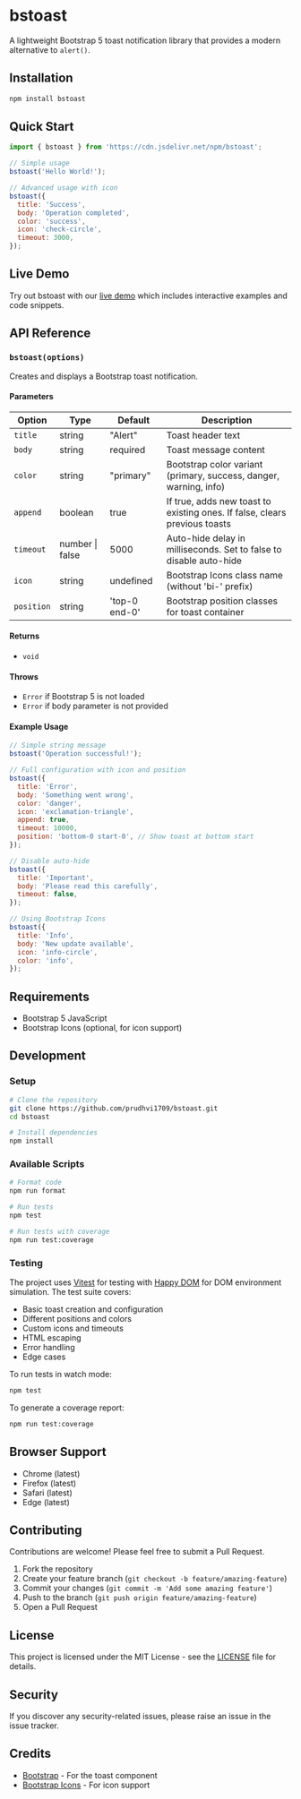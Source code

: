 # bstoast

A lightweight Bootstrap 5 toast notification library that provides a modern alternative to `alert()`.

## Installation

```bash
npm install bstoast
```

## Quick Start

```js
import { bstoast } from 'https://cdn.jsdelivr.net/npm/bstoast';

// Simple usage
bstoast('Hello World!');

// Advanced usage with icon
bstoast({
  title: 'Success',
  body: 'Operation completed',
  color: 'success',
  icon: 'check-circle',
  timeout: 3000,
});
```

## Live Demo

Try out bstoast with our [live demo](https://prudhvi1709.github.io/bstoast/) which includes interactive examples and code snippets.

## API Reference

### `bstoast(options)`

Creates and displays a Bootstrap toast notification.

#### Parameters

| Option     | Type            | Default       | Description                                                                |
| ---------- | --------------- | ------------- | -------------------------------------------------------------------------- |
| `title`    | string          | "Alert"       | Toast header text                                                          |
| `body`     | string          | required      | Toast message content                                                      |
| `color`    | string          | "primary"     | Bootstrap color variant (primary, success, danger, warning, info)          |
| `append`   | boolean         | true          | If true, adds new toast to existing ones. If false, clears previous toasts |
| `timeout`  | number \| false | 5000          | Auto-hide delay in milliseconds. Set to false to disable auto-hide         |
| `icon`     | string          | undefined     | Bootstrap Icons class name (without 'bi-' prefix)                          |
| `position` | string          | 'top-0 end-0' | Bootstrap position classes for toast container                             |

#### Returns

- `void`

#### Throws

- `Error` if Bootstrap 5 is not loaded
- `Error` if body parameter is not provided

#### Example Usage

```js
// Simple string message
bstoast('Operation successful!');

// Full configuration with icon and position
bstoast({
  title: 'Error',
  body: 'Something went wrong',
  color: 'danger',
  icon: 'exclamation-triangle',
  append: true,
  timeout: 10000,
  position: 'bottom-0 start-0', // Show toast at bottom start
});

// Disable auto-hide
bstoast({
  title: 'Important',
  body: 'Please read this carefully',
  timeout: false,
});

// Using Bootstrap Icons
bstoast({
  title: 'Info',
  body: 'New update available',
  icon: 'info-circle',
  color: 'info',
});
```

## Requirements

- Bootstrap 5 JavaScript
- Bootstrap Icons (optional, for icon support)

## Development

### Setup

```bash
# Clone the repository
git clone https://github.com/prudhvi1709/bstoast.git
cd bstoast

# Install dependencies
npm install
```

### Available Scripts

```bash
# Format code
npm run format

# Run tests
npm test

# Run tests with coverage
npm run test:coverage
```

### Testing

The project uses [Vitest](https://vitest.dev/) for testing with [Happy DOM](https://github.com/capricorn86/happy-dom) for DOM environment simulation. The test suite covers:

- Basic toast creation and configuration
- Different positions and colors
- Custom icons and timeouts
- HTML escaping
- Error handling
- Edge cases

To run tests in watch mode:
```bash
npm test
```

To generate a coverage report:
```bash
npm run test:coverage
```

## Browser Support

- Chrome (latest)
- Firefox (latest)
- Safari (latest)
- Edge (latest)

## Contributing

Contributions are welcome! Please feel free to submit a Pull Request.

1. Fork the repository
2. Create your feature branch (`git checkout -b feature/amazing-feature`)
3. Commit your changes (`git commit -m 'Add some amazing feature'`)
4. Push to the branch (`git push origin feature/amazing-feature`)
5. Open a Pull Request

## License

This project is licensed under the MIT License - see the [LICENSE](LICENSE) file for details.

## Security

If you discover any security-related issues, please raise an issue in the issue tracker.

## Credits

- [Bootstrap](https://getbootstrap.com/) - For the toast component
- [Bootstrap Icons](https://icons.getbootstrap.com/) - For icon support
